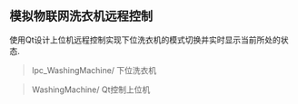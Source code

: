 模拟物联网洗衣机远程控制
------------------------

使用Qt设计上位机远程控制实现下位洗衣机的模式切换并实时显示当前所处的状态.

> lpc_WashingMachine/  下位洗衣机

> WashingMachine/	Qt控制上位机
